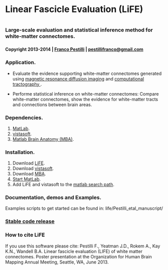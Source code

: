 # Linear Fascicle Evaluation (LiFE)
#

### Large-scale evaluation and statistical inference method for white-matter connectomes.
###

#### Copyright 2013-2014   |   [Franco Pestilli](http://www.francopestilli.com)   |   pestillifranco@gmail.com
####

### Application.
* Evaluate the evidence supporting white-matter connectomes generated using [magnetic resonance diffusion imaging](http://en.wikipedia.org/wiki/Diffusion_MRI) and [computational tractography ](http://en.wikipedia.org/wiki/Tractography).

* Performe statistical inference on white-matter connectomes: Compare white-matter connectomes, show the evidence for white-matter tracts and connections between brain areas.
###

### Dependencies.
1. [MatLab](http://www.mathworks.com/products/matlab/).
2. [vistasoft](https://github.com/vistalab/vistasoft).
3. [Matlab Brain Anatomy (MBA)](https://github.com/francopestilli/mba).


### Installation.
1. Download [LiFE](https://github.com/vistalab/life).
2. Download [vistasoft](https://github.com/vistalab/vistasoft).
3. Download [MBA](https://github.com/francopestilli/mba).
4. [Start MatLab](http://www.mathworks.com/help/matlab/startup-and-shutdown.html).
5. Add LiFE and vistasoft to the [matlab search path](http://www.mathworks.com/help/matlab/ref/addpath.html).


### Documentation, demos and Examples.
Examples scripts to get started can be found in:
  life/Pestilli_etal_manuscript/
###

### [Stable code release](https://github.com/vistalab/life/releases/tag/v0.1.1)
###

### How to cite LiFE
If you use this software please cite: Pestilli F., Yeatman J.D., Rokem A., Kay K.N., Wandell B.A. Linear fascicle evaluation (LIFE) of white matter connectomes. Poster presentation at the Organization for Human Brain Mapping Annual Meeting, Seattle, WA, June 2013.
###
